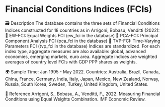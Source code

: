 # Financial Conditions Indices (FCIs)

🗃️ Description
The database contains the three sets of Financial Conditions Indices constructed for 18 countries as in Arrigoni, Bobasu, Venditti (2022):
🔹 EW-FCI: Equal Weights FCI (ew_fci in the database)
🔹 PCA-FCI: Principal Component Analysis FCI (pca_fci in the database)
🔹 TVP-FCI: Time-Varying Parameters FCI (tvp_fci in the database)
Indices are standardized. For each index type, aggregate measures are also available: global, advanced economies, emerging markets, euro area. Aggregate indices are weighted averages of country level FCIs with GDP PPP shares as weights.

🌍 Sample
Time: Jan 1995 - May 2022.
Countries: Australia, Brazil, Canada, China, France, Germany, India, Italy, Japan, Mexico, New Zealand, Norway, Russia, South Korea, Sweden, Turkey, United Kingdom, United States.

📄 Reference
Arrigoni, S., Bobasu, A., Venditti, F., 2022. Measuring Financial Conditions using Equal Weights Combination. IMF Economic Review.
